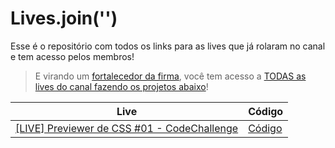 # Lives.join('')

Esse é o repositório com todos os links para as lives que já rolaram no canal e tem acesso pelos membros!

> E virando um [fortalecedor da firma](https://www.youtube.com/channel/UCzR2u5RWXWjUh7CwLSvbitA/join), você tem acesso a [TODAS as lives do canal fazendo os projetos abaixo](https://www.youtube.com/playlist?list=PLTcmLKdIkOWlklI6jiP0XKHAg8qu9miCh)!

| Live | Código |
| --- | --- |
| [[LIVE] Previewer de CSS #01 - CodeChallenge](https://www.youtube.com/watch?v=qmr63COVyMo) | [Código](https://github.com/devsoutinho/live-border-radius-previewer) |
